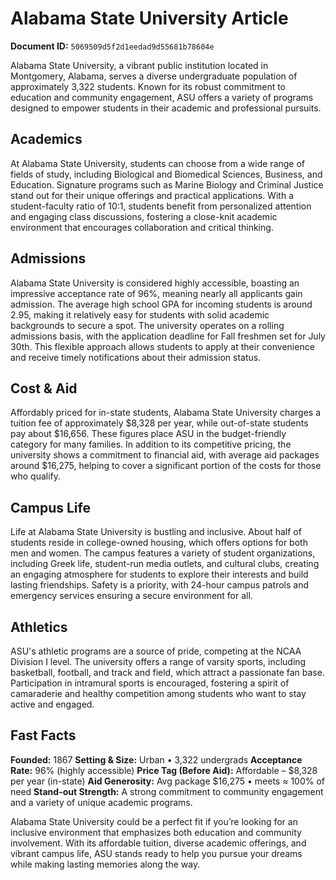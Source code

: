 # Alabama State University Article

**Document ID:** `5069509d5f2d1eedad9d55681b78604e`

Alabama State University, a vibrant public institution located in Montgomery, Alabama, serves a diverse undergraduate population of approximately 3,322 students. Known for its robust commitment to education and community engagement, ASU offers a variety of programs designed to empower students in their academic and professional pursuits.

## Academics
At Alabama State University, students can choose from a wide range of fields of study, including Biological and Biomedical Sciences, Business, and Education. Signature programs such as Marine Biology and Criminal Justice stand out for their unique offerings and practical applications. With a student-faculty ratio of 10:1, students benefit from personalized attention and engaging class discussions, fostering a close-knit academic environment that encourages collaboration and critical thinking.

## Admissions
Alabama State University is considered highly accessible, boasting an impressive acceptance rate of 96%, meaning nearly all applicants gain admission. The average high school GPA for incoming students is around 2.95, making it relatively easy for students with solid academic backgrounds to secure a spot. The university operates on a rolling admissions basis, with the application deadline for Fall freshmen set for July 30th. This flexible approach allows students to apply at their convenience and receive timely notifications about their admission status.

## Cost & Aid
Affordably priced for in-state students, Alabama State University charges a tuition fee of approximately $8,328 per year, while out-of-state students pay about $16,656. These figures place ASU in the budget-friendly category for many families. In addition to its competitive pricing, the university shows a commitment to financial aid, with average aid packages around $16,275, helping to cover a significant portion of the costs for those who qualify.

## Campus Life
Life at Alabama State University is bustling and inclusive. About half of students reside in college-owned housing, which offers options for both men and women. The campus features a variety of student organizations, including Greek life, student-run media outlets, and cultural clubs, creating an engaging atmosphere for students to explore their interests and build lasting friendships. Safety is a priority, with 24-hour campus patrols and emergency services ensuring a secure environment for all.

## Athletics
ASU's athletic programs are a source of pride, competing at the NCAA Division I level. The university offers a range of varsity sports, including basketball, football, and track and field, which attract a passionate fan base. Participation in intramural sports is encouraged, fostering a spirit of camaraderie and healthy competition among students who want to stay active and engaged.

## Fast Facts
**Founded:** 1867
**Setting & Size:** Urban • 3,322 undergrads
**Acceptance Rate:** 96% (highly accessible)
**Price Tag (Before Aid):** Affordable – $8,328 per year (in-state)
**Aid Generosity:** Avg package $16,275 • meets ≈ 100% of need
**Stand-out Strength:** A strong commitment to community engagement and a variety of unique academic programs.

Alabama State University could be a perfect fit if you’re looking for an inclusive environment that emphasizes both education and community involvement. With its affordable tuition, diverse academic offerings, and vibrant campus life, ASU stands ready to help you pursue your dreams while making lasting memories along the way.
